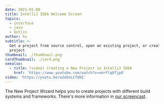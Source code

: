 ```yaml
---
date: 2021-01-08
title: IntelliJ IDEA Welcome Screen
topics:
  - interface
  - java
  - kotlin
author: hs
subtitle: >-
  Get a project from source control, open an existing project, or create a new
  project
thumbnail: ./thumbnail.png
cardThumbnail: ./card.png
seealso:
  - title: (video) Creating a New Project in IntelliJ IDEA
    href: 'https://www.youtube.com/watch?v=xmrFlqbTjp8'
video: 'https://youtu.be/w2obnLCfQ0I'
---
```

The New Project Wizard helps you to create projects with different build systems and frameworks. There's more information in [our screencast](https://www.youtube.com/watch?v=xmrFlqbTjp8).
